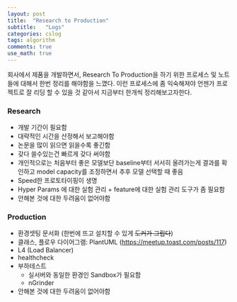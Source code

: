 ```yaml
---
layout: post
title:  "Research to Production"
subtitle:   "Logs"
categories: cslog
tags: algorithm
comments: true
use_math: true
---
```


회사에서 제품을 개발하면서, Research To Production을 하기 위한 프로세스 및 노트들에 대해서 한번 정리를 해야함을 느꼈다. 이런 프로세스에 좀 익숙해져야 언젠가 프로젝트로 잘 리딩 할 수 있을 것 같아서 지금부터 한개씩 정리해보고자한다.


### Research
- 개발 기간이 필요함
- 대략적인 시간을 산정해서 보고해야함
- 논문을 많이 읽으면 읽을수록 좋긴함
- 갖다 쓸수있는건 빠르게 갖다 써야함
- 개인적으로는 처음부터 좋은 모델보단 baseline부터 서서히 올려가는게 결과를 확인하고 model capacity를 조정하면서 추후 모델 선택할 때 좋음
- Speed한 프로토타이핑이 생명
- Hyper Params 에 대한 실험 관리 + feature에 대한 실험 관리 도구가 좀 필요함
- 안해본 것에 대한 두려움이 없어야함


### Production
- 환경셋팅 문서화 (한번에 뜨고 설치할 수 있게 ~~도커가 그립다~~)
- 클래스, 플로우 다이어그램: PlantUML (https://meetup.toast.com/posts/117)
- L4 (Load Balancer)
- healthcheck
- 부하테스트
  - 실서버와 동일한 환경인 Sandbox가 필요함
  - nGrinder
- 안해본 것에 대한 두려움이 없어야함

